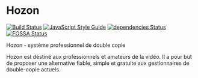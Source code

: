 # Hozon
[![Build Status](https://travis-ci.org/Gasparbsurde/Hozon.svg?branch=master)](https://travis-ci.org/Gasparbsurde/Hozon) [![JavaScript Style Guide](https://img.shields.io/badge/code_style-standard-brightgreen.svg)](https://standardjs.com)
 [![dependencies Status](https://david-dm.org/Gasparbsurde/Hozon/status.svg)](https://david-dm.org/Gasparbsurde/Hozon) [![FOSSA Status](https://app.fossa.io/api/projects/git%2Bgithub.com%2FGasparbsurde%2FHozon.svg?type=shield)](https://app.fossa.io/projects/git%2Bgithub.com%2FGasparbsurde%2FHozon?ref=badge_shield)


Hozon - système professionnel de double copie

Hozon est déstiné aux professionnels et amateurs de la vidéo. Il a pour but de proposer une alternative fiable, simple et gratuite aux gestionnaires de double-copie actuels.